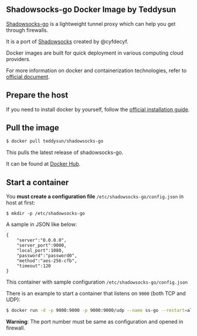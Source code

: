## Shadowsocks-go Docker Image by Teddysun

[Shadowsocks-go][1] is a lightweight tunnel proxy which can help you get through firewalls.

It is a port of [Shadowsocks][2] created by @cyfdecyf.

Docker images are built for quick deployment in various computing cloud providers.

For more information on docker and containerization technologies, refer to [official document][3].

## Prepare the host

If you need to install docker by yourself, follow the [official installation guide][4].

## Pull the image

```bash
$ docker pull teddysun/shadowsocks-go
```

This pulls the latest release of shadowsocks-go.

It can be found at [Docker Hub][5].

## Start a container

You **must create a configuration file**  `/etc/shadowsocks-go/config.json` in host at first:

```
$ mkdir -p /etc/shadowsocks-go
```

A sample in JSON like below:

```
{
    "server":"0.0.0.0",
    "server_port":9000,
    "local_port":1080,
    "password":"password0",
    "method":"aes-256-cfb",
    "timeout":120
}
```

This container with sample configuration `/etc/shadowsocks-go/config.json`

There is an example to start a container that listens on `9000` (both TCP and UDP):

```bash
$ docker run -d -p 9000:9000 -p 9000:9000/udp --name ss-go --restart=always -v /etc/shadowsocks-go:/etc/shadowsocks-go teddysun/shadowsocks-go
```

**Warning**: The port number must be same as configuration and opened in firewall.

[1]: https://github.com/shadowsocks/shadowsocks-go
[2]: https://shadowsocks.org/en/index.html
[3]: https://docs.docker.com/
[4]: https://docs.docker.com/install/
[5]: https://hub.docker.com/r/teddysun/shadowsocks-go/
